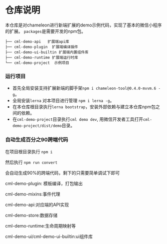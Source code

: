 # 仓库说明
本仓库是对chameleon进行新端扩展的demo示例代码，实现了基本的微信小程序的扩展。
`packages`是需要开发的npm包。
```
├── cml-demo-api   扩展端api库
├── cml-demo-plugin  扩展端编译插件
├── cml-demo-ui-builtin 扩展端内置组件库
├── cml-demo-runtime 扩展端运行时库
└── cml-demo-project  示例项目
```

### 运行项目
- 首先全局安装支持扩展新端的脚手架`npm i chameleon-tool@0.4.0-mvvm.6 -g`。
- 全局安装`lerna` 对本项目进行管理 `npm i lerna -g`。
- 在本仓库根目录执行`lerna bootstrap`，安装外部依赖与建立本仓库npm包之间的依赖。
- 在`cml-demo-project`目录执行`cml demo dev`, 用微信开发者工具打开`cml-demo-project/dist/demo`目录。

### 自动生成百分之90跨端代码

在项目根目录执行 `npm i `

然后执行  `npm run convert`

会自动生成90%的跨端代码，剩下的只需要简单调试下即可

cml-demo-plugin: 模板编译，打包输出

cml-demo-mixins:事件代理

cml-demo-api:对应端的API实现

cml-demo-store:数据存储

cml-demo-runtime:生命周期映射等

cml-demo-ui/cml-demo-ui-builtin:ui组件库